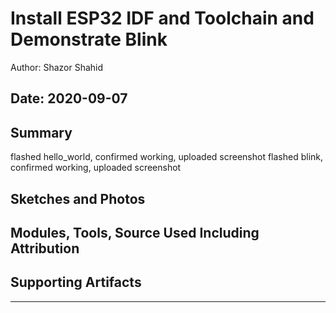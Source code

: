 #  Install ESP32 IDF and Toolchain and Demonstrate Blink

Author: Shazor Shahid

Date: 2020-09-07
-----

## Summary
flashed hello_world, confirmed working, uploaded screenshot
flashed blink, confirmed working, uploaded screenshot

## Sketches and Photos


## Modules, Tools, Source Used Including Attribution


## Supporting Artifacts


-----
